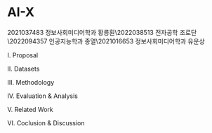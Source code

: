 # AI-X

2021037483 정보사회미디어학과 황릉훤\2022038513 전자공학 조로단\2022094357  인공지능학과 종열\2021016653  정보사회미디어학과 유운상

I. Proposal

II. Datasets

III. Methodology

IV. Evaluation & Analysis

V. Related Work

VI. Coclusion & Discussion
